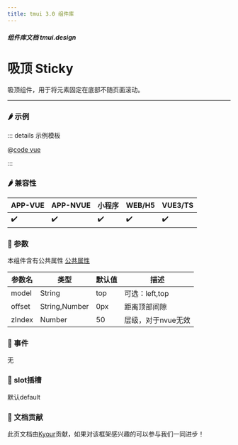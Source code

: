 ```yaml
---
title: tmui 3.0 组件库
---
```


<dirtoc></dirtoc>

##### 组件库文档 tmui.design

# 吸顶 Sticky
吸顶组件，用于将元素固定在底部不随页面滚动。

---

### :hot_pepper: 示例

<webview url="https://tmui.design/h5/#/pages/other/sticky"></webview>

::: details 示例模板

@[code vue](pages/other/sticky.nvue)

:::

### :hot_pepper: 兼容性

| APP-VUE            | APP-NVUE           | 小程序                | WEB/H5             | VUE3/TS            |
|--------------------|--------------------|--------------------|--------------------|--------------------|
| :heavy_check_mark: | :heavy_check_mark: | :heavy_check_mark: | :heavy_check_mark: | :heavy_check_mark: |

### :seedling: 参数
本组件含有公共属性 [公共属性](/doc/spec/组件公共样式.md)

| 参数名    | 类型            | 默认值 | 描述          |
|--------|---------------|-----|-------------|
| model  | String        | top | 可选：left,top |
| offset | String,Number | 0px | 距离顶部间隙      |
| zIndex | Number        | 50  | 层级，对于nvue无效 |

### :rose: 事件
无

### :corn: slot插槽
默认default

### :couplekiss: 文档贡献
此页文档由[Kyour](https://github.com/kyour-cn)贡献，如果对该框架感兴趣的可以参与我们一同进步！
